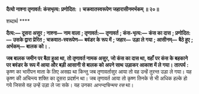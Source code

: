**दैत्यो नाश्ना तृणावर्त: कंसभृत्य: प्रणोदित: ।** **चक्रवातस्वरूपेण जहारासीनमर्भकम् ॥ २०॥** 

शब्दार्थ **** 

**दैत्य:—** **दूसरा असुर** **; नाश्ना—** **नाम वाला** **; तृणावर्त:—** **तृणावर्त** **; कंस-भृत्य:—** **कंस का दास** **; प्रणोदित:—** **उसके द्वारा प्रेरित** **;** **चक्रवात-स्वरूपेण—** **बवंडर के रूप में** **; जहार—** **उड़ा ले गया** **; आसीनम्—** **बैठे हुए** **; अर्भकम्—** **बालक को।** **.** 

**जब बालक जमीन पर बैठा हुआ था, तो तृणावर्त नामक असुर, जो कंस का दास था, वहाँ** **पर कंस के बहकाने पर बवंडर के रूप में आया और बड़ी आसानी से बालक को अपने साथ** **उड़ाकर आकाश में ले गया।** **तात्पर्य :** कृष्ण का भारीपन माता के लिए असह्य था किन्तु जब तृणावर्तासुर आया तो वह उन्हें तुरन्त उड़ा ले गया। यह कृष्ण की अचिन्त्य शक्ति का दूसरा प्रदर्शन था। जब तृणावर्त आया तो कृष्ण तिनके से भी अधिक हल्के हो गये जिससे वह उन्हें उड़ा ले जा सके। यह उनका *आनन्दचिन्मय रस*  था।  